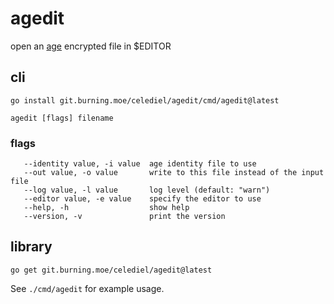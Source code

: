 # agedit

open an [age](https://github.com/FiloSottile/age) encrypted file in $EDITOR

## cli
`go install git.burning.moe/celediel/agedit/cmd/agedit@latest`

`agedit [flags] filename`

### flags

```text
   --identity value, -i value  age identity file to use
   --out value, -o value       write to this file instead of the input file
   --log value, -l value       log level (default: "warn")
   --editor value, -e value    specify the editor to use
   --help, -h                  show help
   --version, -v               print the version
```

## library
`go get git.burning.moe/celediel/agedit@latest`

See `./cmd/agedit` for example usage.
